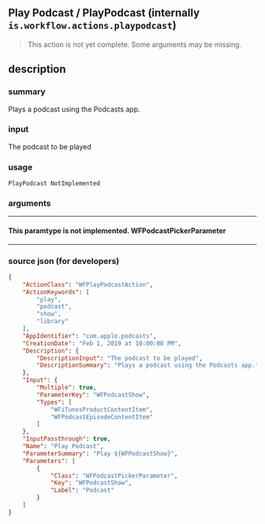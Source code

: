 
## Play Podcast / PlayPodcast (internally `is.workflow.actions.playpodcast`)

> This action is not yet complete. Some arguments may be missing.


## description

### summary

Plays a podcast using the Podcasts app.


### input

The podcast to be played


### usage
```
PlayPodcast NotImplemented
```

### arguments

---

#### This paramtype is not implemented. WFPodcastPickerParameter

---

### source json (for developers)

```json
{
	"ActionClass": "WFPlayPodcastAction",
	"ActionKeywords": [
		"play",
		"podcast",
		"show",
		"library"
	],
	"AppIdentifier": "com.apple.podcasts",
	"CreationDate": "Feb 1, 2019 at 10:00:00 PM",
	"Description": {
		"DescriptionInput": "The podcast to be played",
		"DescriptionSummary": "Plays a podcast using the Podcasts app."
	},
	"Input": {
		"Multiple": true,
		"ParameterKey": "WFPodcastShow",
		"Types": [
			"WFiTunesProductContentItem",
			"WFPodcastEpisodeContentItem"
		]
	},
	"InputPassthrough": true,
	"Name": "Play Podcast",
	"ParameterSummary": "Play ${WFPodcastShow}",
	"Parameters": [
		{
			"Class": "WFPodcastPickerParameter",
			"Key": "WFPodcastShow",
			"Label": "Podcast"
		}
	]
}
```
